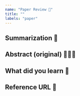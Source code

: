 ```yaml
---
name: "Paper Review 🔬"
title: ""
labels: "paper"
---
```


## Summarization 👋


## Abstract (original) 🕵🏻‍♂️


## What did you learn 🤔


## Reference URL 🔗

